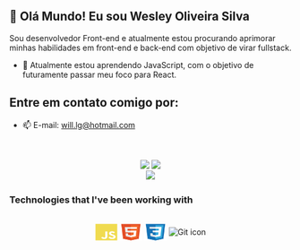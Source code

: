 ## 👋 Olá Mundo! Eu sou Wesley Oliveira Silva
Sou desenvolvedor Front-end e atualmente estou procurando aprimorar minhas habilidades em front-end e back-end com objetivo de virar fullstack.

- 🌱 Atualmente estou aprendendo JavaScript, com o objetivo de futuramente passar meu foco para React.

## Entre em contato comigo por:

- 📫 E-mail: <a href="mailto:will.lg@hotmail.com"> will.lg@hotmail.com </a>



</br>
</br>
<div align="center">
  <img src="https://github-readme-stats-wso-ebon.vercel.app/api?username=wesleyoliveirabsb&show_icons=true&theme=radical&include_all_commits=true&count_private=true"/>
  <img height=195px src="https://github-readme-stats.vercel.app/api/top-langs/?username=wesleyoliveirabsb&layout=compact&langs_count=7&theme=radical"/>
</div>
<div align='center'>
    <img src="http://github-readme-streak-stats.herokuapp.com?user=wesleyoliveirabsb&theme=radical&date_format=M%20j%5B%2C%20Y%5D">
</div>    



### Technologies that I've been working with
 <div align="center">
     <div style="display: inline_block margin-left:auto margin-rigth:auto"><br> 
       <img align="center" alt="JavaScript icon" height="30" width="40" src="https://raw.githubusercontent.com/devicons/devicon/master/icons/javascript/javascript-plain.svg">   
       <img align="center" alt="HTML icon" height="30" width="40" src="https://raw.githubusercontent.com/devicons/devicon/master/icons/html5/html5-original.svg">
       <img align="center" alt="CSS icon" height="30" width="40" src="https://raw.githubusercontent.com/devicons/devicon/master/icons/css3/css3-original.svg">
       <img align="center" alt="Git icon" height="30" width="40" src="https://cdn.jsdelivr.net/gh/devicons/devicon/icons/git/git-original.svg">
</div>
